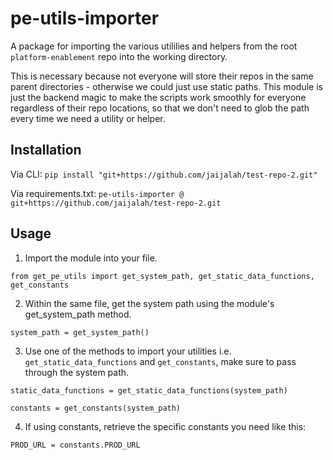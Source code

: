 # pe-utils-importer

A package for importing the various utililies and helpers from the root `platform-enablement` repo into the working directory. 

This is necessary because not everyone will store their repos in the same parent directories - otherwise we could just use static paths. This module is just the backend magic to make the scripts work smoothly for everyone regardless of their repo locations, so that we don't need to glob the path every time we need a utility or helper.

## Installation

Via CLI: `pip install "git+https://github.com/jaijalah/test-repo-2.git"`

Via requirements.txt: `pe-utils-importer @ git+https://github.com/jaijalah/test-repo-2.git`


## Usage

1. Import the module into your file.
```
from get_pe_utils import get_system_path, get_static_data_functions, get_constants
```

2. Within the same file, get the system path using the module's get_system_path method.
```
system_path = get_system_path()
```

3. Use one of the methods to import your utilities i.e. `get_static_data_functions` and `get_constants`, make sure to pass through the system path.

```
static_data_functions = get_static_data_functions(system_path)

constants = get_constants(system_path)
```

4. If using constants, retrieve the specific constants you need like this:
```
PROD_URL = constants.PROD_URL
```
